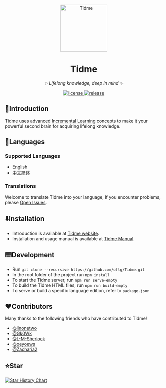 <p align="center">
  <a href="https://oflg.github.io/Tidme/">
    <img src="https://oflg.github.io/Tidme/favicon.png" width="150" height="150" alt="Tidme">
  </a>
</p>

<div align="center">

# Tidme

_✨  Lifelong knowledge, deep in mind ✨_

</div>

<p align="center">
  <a href="https://github.com/oflg/Tidme/blob/master/LICENSE">
    <img src="https://img.shields.io/github/license/oflg/Tidme" alt="license">
  </a>
  <a href="https://github.com/oflg/Tidme/releases">
    <img src="https://img.shields.io/github/v/release/oflg/Tidme?color=5778d8&include_prereleases" alt="release">
  </a>
</p>

## 🦑Introduction

Tidme uses advanced [Incremental Learning](https://help.supermemo.org/wiki/Incremental_learning) concepts to make it your powerful second brain for acquiring lifelong knowledge.

## 🎏Languages

### Supported Languages

* [English](https://github.com/oflg/Tidme/blob/master/README.md)
* [中文简体](https://github.com/oflg/Tidme/blob/master/README-zh-Hans.md)

### Translations

Welcome to translate Tidme into your language, If you encounter problems, please [Open Issues](https://github.com/oflg/Tidme/issues).

## ⬇️Installation

* Introduction is available at [Tidme website](https://oflg.github.io/Tidme/).
* Installation and usage manual is available at [Tidme Manual](https://oflg.github.io/Tidme/manual/).

## ⌨️Development

* Run `git clone --recursive https://github.com/oflg/Tidme.git`
* In the root folder of the project run `npm install`
* To start the Tidme server, run `npm run serve-empty`
* To build the Tidme HTML files, run `npm run build-empty`
* To serve or build a specific language edition, refer to `package.json`

## ❤️Contributors

Many thanks to the following friends who have contributed to Tidme!

* [@linonetwo](https://github.com/linonetwo)
* [@Gk0Wk](https://github.com/Gk0Wk)
* [@L-M-Sherlock](https://github.com/L-M-Sherlock)
* [@oeyoews](https://github.com/oeyoews)
* [@Zacharia2](https://github.com/Zacharia2)

## ⭐Star

[![Star History Chart](https://api.star-history.com/svg?oflg/Tidme&type=Date)](https://star-history.com/#oflg/Tidme&Date)
